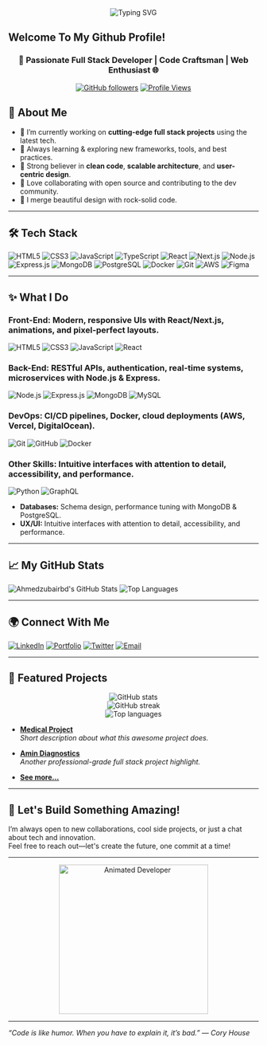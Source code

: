 <div align="center">
  <div align="center">
  <img src="https://readme-typing-svg.herokuapp.com?font=Roboto&size=30&duration=3000&pause=1000&color=%23ff0000&center=true&vCenter=true&width=600&height=100&lines=Hi,+I'm+Ahmed+Zubair;Currently,+I'm+Working+As+A;+Senior+Financial+Analyst;+At+NEXT+Ventures;A+Full+Stack+Developer+Also" alt="Typing SVG" />
</div>
</div>

## Welcome To My Github Profile! 

<h3 align="center">🚀 Passionate Full Stack Developer | Code Craftsman | Web Enthusiast 🌐</h3>

<div align="center">
  
  [![GitHub followers](https://img.shields.io/github/followers/Ahmedzubairbd?style=social)](https://github.com/Ahmedzubairbd)
  [![Profile Views](https://komarev.com/ghpvc/?username=Ahmedzubairbd&color=blue)](https://github.com/Ahmedzubairbd)
  
</div>


## 🚀 About Me

- 🔭 I’m currently working on **cutting-edge full stack projects** using the latest tech.
- 🌱 Always learning & exploring new frameworks, tools, and best practices.
- 💼 Strong believer in **clean code**, **scalable architecture**, and **user-centric design**.
- 🤝 Love collaborating with open source and contributing to the dev community.
- 🎨 I merge beautiful design with rock-solid code.

---

## 🛠️ Tech Stack

![HTML5](https://img.shields.io/badge/HTML5-E34F26?style=flat&logo=html5&logoColor=white)
![CSS3](https://img.shields.io/badge/CSS3-1572B6?style=flat&logo=css3&logoColor=white)
![JavaScript](https://img.shields.io/badge/JavaScript-F7DF1E?style=flat&logo=javascript&logoColor=black)
![TypeScript](https://img.shields.io/badge/TypeScript-3178C6?style=flat&logo=typescript&logoColor=white)
![React](https://img.shields.io/badge/React-20232A?style=flat&logo=react&logoColor=61DAFB)
![Next.js](https://img.shields.io/badge/Next.js-000000?style=flat&logo=next.js&logoColor=white)
![Node.js](https://img.shields.io/badge/Node.js-339933?style=flat&logo=node.js&logoColor=white)
![Express.js](https://img.shields.io/badge/Express.js-404D59?style=flat&logo=express&logoColor=white)
![MongoDB](https://img.shields.io/badge/MongoDB-47A248?style=flat&logo=mongodb&logoColor=white)
![PostgreSQL](https://img.shields.io/badge/PostgreSQL-316192?style=flat&logo=postgresql&logoColor=white)
![Docker](https://img.shields.io/badge/Docker-2496ED?style=flat&logo=docker&logoColor=white)
![Git](https://img.shields.io/badge/Git-F05032?style=flat&logo=git&logoColor=white)
![AWS](https://img.shields.io/badge/AWS-FF9900?style=flat&logo=amazon-aws&logoColor=white)
![Figma](https://img.shields.io/badge/Figma-F24E1E?style=flat&logo=figma&logoColor=white)

---

## ✨ What I Do

### Front-End: Modern, responsive UIs with React/Next.js, animations, and pixel-perfect layouts.
![HTML5](https://img.shields.io/badge/-HTML5-E34F26?logo=html5&logoColor=white&style=flat)
![CSS3](https://img.shields.io/badge/-CSS3-1572B6?logo=css3&logoColor=white&style=flat)
![JavaScript](https://img.shields.io/badge/-JavaScript-F7DF1E?logo=javascript&logoColor=black&style=flat)
![React](https://img.shields.io/badge/-React-61DAFB?logo=react&logoColor=black&style=flat)

### Back-End: RESTful APIs, authentication, real-time systems, microservices with Node.js & Express.
![Node.js](https://img.shields.io/badge/-Node.js-339933?logo=node.js&logoColor=white&style=flat)
![Express.js](https://img.shields.io/badge/-Express.js-000000?logo=express&logoColor=white&style=flat)
![MongoDB](https://img.shields.io/badge/-MongoDB-47A248?logo=mongodb&logoColor=white&style=flat)
![MySQL](https://img.shields.io/badge/-MySQL-4479A1?logo=mysql&logoColor=white&style=flat)

### DevOps: CI/CD pipelines, Docker, cloud deployments (AWS, Vercel, DigitalOcean).
![Git](https://img.shields.io/badge/-Git-F05032?logo=git&logoColor=white&style=flat)
![GitHub](https://img.shields.io/badge/-GitHub-181717?logo=github&logoColor=white&style=flat)
![Docker](https://img.shields.io/badge/-Docker-2496ED?logo=docker&logoColor=white&style=flat)

### Other Skills: Intuitive interfaces with attention to detail, accessibility, and performance.
![Python](https://img.shields.io/badge/-Python-3776AB?logo=python&logoColor=white&style=flat)
![GraphQL](https://img.shields.io/badge/-GraphQL-E10098?logo=graphql&logoColor=white&style=flat)

- **Databases:** Schema design, performance tuning with MongoDB & PostgreSQL.
- **UX/UI:** Intuitive interfaces with attention to detail, accessibility, and performance.

---

## 📈 My GitHub Stats

![Ahmedzubairbd's GitHub Stats](https://github-readme-stats.vercel.app/api?username=Ahmedzubairbd&show_icons=true&theme=radical)
![Top Languages](https://github-readme-stats.vercel.app/api/top-langs/?username=AhmedzubairbdT&layout=compact&theme=radical)

---

## 🌍 Connect With Me

[![LinkedIn](https://img.shields.io/badge/LinkedIn-0077B5?style=flat&logo=linkedin&logoColor=white)](https://www.linkedin.com/in/ahmedzubairbd)
[![Portfolio](https://img.shields.io/badge/Portfolio-000000?style=flat&logo=firefox&logoColor=white)](https://facebook.com/ahmedzubair.1247)
[![Twitter](https://img.shields.io/badge/Twitter-1DA1F2?style=flat&logo=twitter&logoColor=white)](https://twitter.com/Ahmedzubair57)
[![Email](https://img.shields.io/badge/Email-D14836?style=flat&logo=gmail&logoColor=white)](mailto:ahmedzubairbd@gmail.com)

---

## 📝 Featured Projects

<p align="center">
  <img src="https://github-readme-stats.vercel.app/api?username=Ahmedzubairbd&show_icons=true&theme=react" alt="GitHub stats" />
  <br/>
  <img src="https://github-readme-streak-stats.herokuapp.com/?user=Ahmedzubairbd&theme=react" alt="GitHub streak" />
  <br/>
  <img src="https://github-readme-stats.vercel.app/api/top-langs/?username=Ahmedzubairbd&layout=compact&theme=react&hide=html" alt="Top languages" />
</p>

- **[Medical Project]([https://github.com/Ahmedzubairbd/Tempo-medical](https://github.com/Ahmedzubairbd/Tempo-medical))**  
  _Short description about what this awesome project does._

- **[Amin Diagnostics]([https://github.com/Ahmedzubairbd/amin-diagnostics](https://github.com/Ahmedzubairbd/amin-diagnostics))**  
  _Another professional-grade full stack project highlight._

- **[See more...](https://github.com/Ahmedzubairbd?tab=repositories)**

---

## 🎯 Let's Build Something Amazing!

I’m always open to new collaborations, cool side projects, or just a chat about tech and innovation.  
Feel free to reach out—let's create the future, one commit at a time!

---

<p align="center">
  <img src="https://media.giphy.com/media/qgQUggAC3Pfv687qPC/giphy.gif" width="300" alt="Animated Developer" />
</p>

---

_“Code is like humor. When you have to explain it, it’s bad.” — Cory House_
